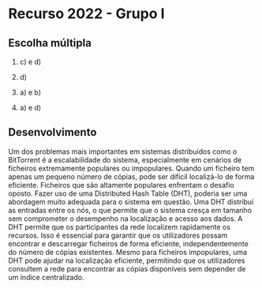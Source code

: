 # Recurso 2022 - Grupo I

## Escolha múltipla 

1. c) e d)

2. d)

3. a) e b)

4. a) e d)

## Desenvolvimento

Um dos problemas mais importantes em sistemas distribuídos como o BitTorrent é a escalabilidade do sistema, especialmente em cenários de ficheiros extremamente populares ou impopulares. Quando um ficheiro tem apenas um pequeno número de cópias, pode ser difícil localizá-lo de forma eficiente. Ficheiros que são altamente populares enfrentam o desafio oposto. Fazer uso de uma Distributed Hash Table (DHT), poderia ser uma abordagem muito adequada para o sistema em questão. Uma DHT distribui as entradas entre os nós, o que permite que o sistema cresça em tamanho sem comprometer o desempenho na localização e acesso aos dados. A DHT permite que os participantes da rede localizem rapidamente os recursos. Isso é essencial para garantir que os utilizadores possam encontrar e descarregar ficheiros de forma eficiente, independentemente do número de cópias existentes. Mesmo para ficheiros impopulares, uma DHT pode ajudar na localização eficiente, permitindo que os utilizadores consultem a rede para encontrar as cópias disponíveis sem depender de um índice centralizado. 